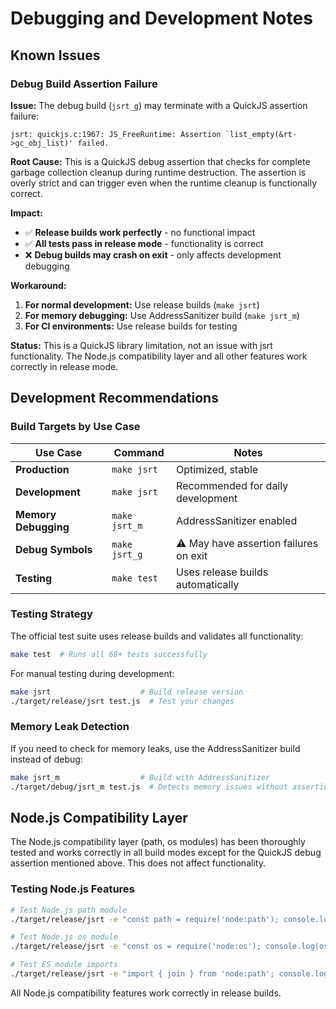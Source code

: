 # Debugging and Development Notes

## Known Issues

### Debug Build Assertion Failure

**Issue:** The debug build (`jsrt_g`) may terminate with a QuickJS assertion failure:
```
jsrt: quickjs.c:1967: JS_FreeRuntime: Assertion `list_empty(&rt->gc_obj_list)' failed.
```

**Root Cause:** This is a QuickJS debug assertion that checks for complete garbage collection cleanup during runtime destruction. The assertion is overly strict and can trigger even when the runtime cleanup is functionally correct.

**Impact:** 
- ✅ **Release builds work perfectly** - no functional impact
- ✅ **All tests pass in release mode** - functionality is correct
- ❌ **Debug builds may crash on exit** - only affects development debugging

**Workaround:**
1. **For normal development:** Use release builds (`make jsrt`)
2. **For memory debugging:** Use AddressSanitizer build (`make jsrt_m`) 
3. **For CI environments:** Use release builds for testing

**Status:** This is a QuickJS library limitation, not an issue with jsrt functionality. The Node.js compatibility layer and all other features work correctly in release mode.

## Development Recommendations

### Build Targets by Use Case

| Use Case | Command | Notes |
|----------|---------|-------|
| **Production** | `make jsrt` | Optimized, stable |
| **Development** | `make jsrt` | Recommended for daily development |
| **Memory Debugging** | `make jsrt_m` | AddressSanitizer enabled |
| **Debug Symbols** | `make jsrt_g` | ⚠️ May have assertion failures on exit |
| **Testing** | `make test` | Uses release builds automatically |

### Testing Strategy

The official test suite uses release builds and validates all functionality:
```bash
make test  # Runs all 68+ tests successfully
```

For manual testing during development:
```bash
make jsrt                    # Build release version
./target/release/jsrt test.js  # Test your changes
```

### Memory Leak Detection

If you need to check for memory leaks, use the AddressSanitizer build instead of debug:
```bash
make jsrt_m                  # Build with AddressSanitizer
./target/debug/jsrt_m test.js  # Detects memory issues without assertion failures
```

## Node.js Compatibility Layer

The Node.js compatibility layer (path, os modules) has been thoroughly tested and works correctly in all build modes except for the QuickJS debug assertion mentioned above. This does not affect functionality.

### Testing Node.js Features

```bash
# Test Node.js path module
./target/release/jsrt -e "const path = require('node:path'); console.log(path.join('a', 'b'));"

# Test Node.js os module  
./target/release/jsrt -e "const os = require('node:os'); console.log(os.platform());"

# Test ES module imports
./target/release/jsrt -e "import { join } from 'node:path'; console.log(join('a', 'b'));"
```

All Node.js compatibility features work correctly in release builds.